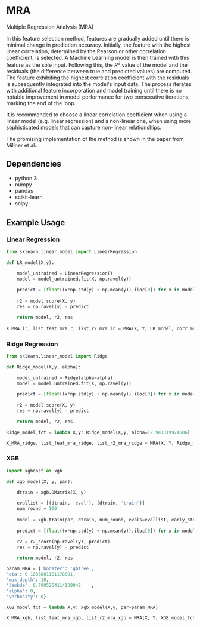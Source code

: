 # MRA
Multiple Regression Analysis (MRA)

In this feature selection method, features are gradually added until there is minimal change in prediction accuracy. Initially, the feature with the highest linear correlation, determined by the Pearson or other correlation coefficient, is selected. A Machine Learning model is then trained with this feature as the sole input. Following this, the $R^2$ value of the model and the residuals (the difference between true and predicted values) are computed. The feature exhibiting the highest correlation coefficient with the residuals is subsequently integrated into the model's input data. The process iterates with additional feature incorporation and model training until there is no notable improvement in model performance for two consecutive iterations, marking the end of the loop.

It is recommended to choose a linear correlation coefficient when using a linear model (e.g. linear regression) and a non-linear one, when using more sophisticated models that can capture non-linear relationships.

The promising implementation of the method is shown in the paper from Millner et al.: 

## Dependencies
-  python 3
-  numpy
-  pandas
-  scikit-learn
-  scipy

## Example Usage

### Linear Regression 
```python
from sklearn.linear_model import LinearRegression

def LR_model(X,y):

    model_untrained = LinearRegression() 
    model = model_untrained.fit(X, np.ravel(y))
    
    predict = [float((x*np.std(y) + np.mean(y)).iloc[0]) for x in model.predict(X)]
        
    r2 = model.score(X, y)
    res = np.ravel(y) - predict

    return model, r2, res
    
X_MRA_lr, list_feat_mra_r, list_r2_mra_lr = MRA(X, Y, LR_model, corr_method='pearson', tol=0.01, min_feat=2)
```

### Ridge Regression 
```python
from sklearn.linear_model import Ridge

def Ridge_model(X,y, alpha):

    model_untrained = Ridge(alpha=alpha)
    model = model_untrained.fit(X, np.ravel(y))

    predict = [float((x*np.std(y) + np.mean(y)).iloc[0]) for x in model.predict(X)]
 
    r2 = model.score(X, y)
    res = np.ravel(y) - predict

    return model, r2, res

Ridge_model_fct = lambda X,y: Ridge_model(X,y, alpha=12.941319924606)

X_MRA_ridge, list_feat_mra_ridge, list_r2_mra_ridge = MRA(X, Y, Ridge_model_fct, corr_method='pearson', tol=0.01, min_feat=2)
```

### XGB 
```python
import xgboost as xgb

def xgb_model(X, y, par):

    dtrain = xgb.DMatrix(X, y)

    evallist = [(dtrain, 'eval'), (dtrain, 'train')]
    num_round = 100
    
    model = xgb.train(par, dtrain, num_round, evals=evallist, early_stopping_rounds=10, verbose_eval=False)
    
    predict = [float((x*np.std(y) + np.mean(y)).iloc[0]) for x in model.predict(dtrain)]

    r2 = r2_score(np.ravel(y), predict)
    res = np.ravel(y) - predict

    return model, r2, res

param_MRA = {'booster': 'gbtree',
'eta': 0.1036801101178091,
'max_depth': 10,
'lambda': 0.7995264114138942	,
'alpha': 0,
'verbosity': 0}

XGB_model_fct = lambda X,y: xgb_model(X,y, par=param_MRA)

X_MRA_xgb, list_feat_mra_xgb, list_r2_mra_xgb = MRA(X, Y, XGB_model_fct, corr_method='spearman', tol=0.01, min_feat=2)
```
